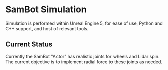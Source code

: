 # SamBot Simulation
Simulation is performed within Unreal Engine 5, for ease of use, Python and C++ support, and host of relevant tools.

## Current Status
Currently the SamBot "Actor" has realistic joints for wheels and Lidar spin. The current objective is to implement radial force to these joints as needed.
